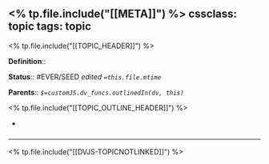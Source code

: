 <% tp.file.include("[[META]]") %>
cssclass: topic
tags: topic
---

<% tp.file.include("[[TOPIC_HEADER]]") %>

**Definition**::

**Status**:: #EVER/SEED 
*edited `=this.file.mtime`*

**Parents**:: 
*`$=customJS.dv_funcs.outlinedIn(dv, this)`*

<% tp.file.include("[[TOPIC_OUTLINE_HEADER]]") %>

- 

### <hr class="dataviews"/>

<% tp.file.include("[[DVJS-TOPICNOTLINKED]]") %>

